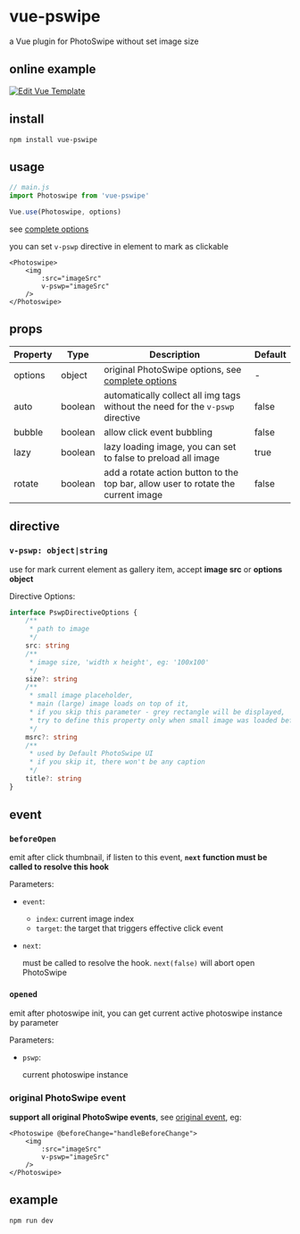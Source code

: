 # vue-pswipe
a Vue plugin for PhotoSwipe without set image size

## online example
[![Edit Vue Template](https://codesandbox.io/static/img/play-codesandbox.svg)](https://codesandbox.io/s/619x48656r)

## install
```
npm install vue-pswipe
```

## usage

```js
// main.js
import Photoswipe from 'vue-pswipe'

Vue.use(Photoswipe, options)
```
see [complete options](http://photoswipe.com/documentation/options.html)

you can set `v-pswp` directive in element to mark as clickable
```vue
<Photoswipe>
    <img 
        :src="imageSrc"
        v-pswp="imageSrc"
    />
</Photoswipe>
```

## props

| Property | Type | Description | Default |
| --- | --- | --- | --- |
| options | object | original PhotoSwipe options, see [complete options](http://photoswipe.com/documentation/options.html) | - | 
| auto | boolean | automatically collect all img tags without the need for the `v-pswp` directive | false |
| bubble | boolean | allow click event bubbling | false |
| lazy | boolean | lazy loading image, you can set to false to preload all image | true |
| rotate | boolean | add a rotate action button to the top bar, allow user to rotate the current image | false |

## directive

### `v-pswp: object|string`
use for mark current element as gallery item, accept **image src** or **options object**

Directive Options:
```typescript
interface PswpDirectiveOptions {
    /**
     * path to image
     */
    src: string
    /**
     * image size, 'width x height', eg: '100x100'
     */
    size?: string
    /**
     * small image placeholder,
     * main (large) image loads on top of it,
     * if you skip this parameter - grey rectangle will be displayed,
     * try to define this property only when small image was loaded before
     */
    msrc?: string
    /**
     * used by Default PhotoSwipe UI
     * if you skip it, there won't be any caption
     */
    title?: string
}
```

## event

### `beforeOpen`
emit after click thumbnail, if listen to this event, **`next` function must be called to resolve this hook**

Parameters: 
- `event`:
    - `index`: current image index
    - `target`: the target that triggers effective click event
- `next`: 

    must be called to resolve the hook. `next(false)` will abort open PhotoSwipe

### `opened`
emit after photoswipe init, you can get current active photoswipe instance by parameter

Parameters:
- `pswp`:

    current photoswipe instance

### original PhotoSwipe event
**support all original PhotoSwipe events**, see [original event](https://github.com/dimsemenov/PhotoSwipe/blob/master/website/documentation/api.md#events), eg: 
```vue
<Photoswipe @beforeChange="handleBeforeChange">
    <img 
        :src="imageSrc"
        v-pswp="imageSrc"
    />
</Photoswipe>
```

## example
```
npm run dev
```